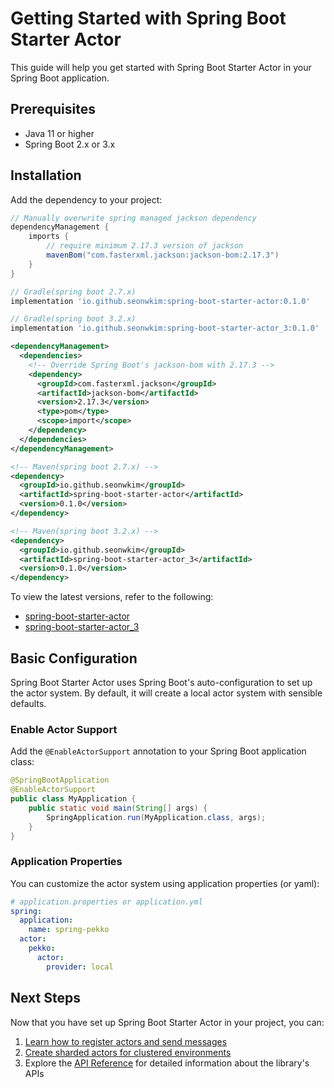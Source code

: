 # Getting Started with Spring Boot Starter Actor

This guide will help you get started with Spring Boot Starter Actor in your Spring Boot application.

## Prerequisites

- Java 11 or higher
- Spring Boot 2.x or 3.x

## Installation

Add the dependency to your project:

```gradle
// Manually overwrite spring managed jackson dependency 
dependencyManagement {
    imports {
        // require minimum 2.17.3 version of jackson
        mavenBom("com.fasterxml.jackson:jackson-bom:2.17.3")
    }
}

// Gradle(spring boot 2.7.x)
implementation 'io.github.seonwkim:spring-boot-starter-actor:0.1.0'

// Gradle(spring boot 3.2.x)
implementation 'io.github.seonwkim:spring-boot-starter-actor_3:0.1.0'
```

```xml
<dependencyManagement>
  <dependencies>
    <!-- Override Spring Boot's jackson-bom with 2.17.3 -->
    <dependency>
      <groupId>com.fasterxml.jackson</groupId>
      <artifactId>jackson-bom</artifactId>
      <version>2.17.3</version>
      <type>pom</type>
      <scope>import</scope>
    </dependency>
  </dependencies>
</dependencyManagement>

<!-- Maven(spring boot 2.7.x) -->
<dependency>
  <groupId>io.github.seonwkim</groupId>
  <artifactId>spring-boot-starter-actor</artifactId>
  <version>0.1.0</version>
</dependency>

<!-- Maven(spring boot 3.2.x) -->
<dependency>
  <groupId>io.github.seonwkim</groupId>
  <artifactId>spring-boot-starter-actor_3</artifactId>
  <version>0.1.0</version>
</dependency>
```

To view the latest versions, refer to the following:
- [spring-boot-starter-actor](https://central.sonatype.com/artifact/io.github.seonwkim/spring-boot-starter-actor)
- [spring-boot-starter-actor_3](https://central.sonatype.com/artifact/io.github.seonwkim/spring-boot-starter-actor_3)

## Basic Configuration

Spring Boot Starter Actor uses Spring Boot's auto-configuration to set up the actor system. By default, it will create a local actor system with sensible defaults.

### Enable Actor Support

Add the `@EnableActorSupport` annotation to your Spring Boot application class:

```java
@SpringBootApplication
@EnableActorSupport
public class MyApplication {
    public static void main(String[] args) {
        SpringApplication.run(MyApplication.class, args);
    }
}
```

### Application Properties

You can customize the actor system using application properties (or yaml):

```yaml
# application.properties or application.yml
spring:
  application:
    name: spring-pekko
  actor:
    pekko:
      actor:
        provider: local
```

## Next Steps

Now that you have set up Spring Boot Starter Actor in your project, you can:

1. [Learn how to register actors and send messages](guides/actor-registration-messaging.md)
2. [Create sharded actors for clustered environments](guides/sharded-actors.md)
3. Explore the [API Reference](api-reference.md) for detailed information about the library's APIs
